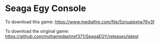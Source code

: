# Seaga Egy Console

To download this game: https://www.mediafire.com/file/5znuaiextw76y3f

To download the original game: https://github.com/mohamedashref371/SeagaEGY/releases/latest
